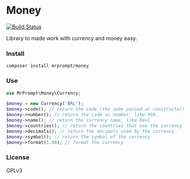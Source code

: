 # Money
[![Build Status](https://travis-ci.com/mrprompt/money.svg?branch=master)](https://travis-ci.com/mrprompt/money)

Library to made work with currency and money easy.

### Install

```console
composer install mrprompt/money
```

### Use

```php
use MrPrompt\Money\Currency;

$money = new Currency('BRL');
$money->code(); // return the code (the same passed at constructor)
$money->number(); // return the code as number, like 960.
$money->name(); // return the currency name, like Real
$money->countries(); // return the countries that use the currency
$money->decimals(); // return the decimals used by the currency
$money->symbol(); // return the symbol of the currency
$money->format(1.00); // format the currency
```

### License

GPLv3